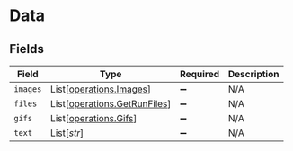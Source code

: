 # Data


## Fields

| Field                                                                  | Type                                                                   | Required                                                               | Description                                                            |
| ---------------------------------------------------------------------- | ---------------------------------------------------------------------- | ---------------------------------------------------------------------- | ---------------------------------------------------------------------- |
| `images`                                                               | List[[operations.Images](../../models/operations/images.md)]           | :heavy_minus_sign:                                                     | N/A                                                                    |
| `files`                                                                | List[[operations.GetRunFiles](../../models/operations/getrunfiles.md)] | :heavy_minus_sign:                                                     | N/A                                                                    |
| `gifs`                                                                 | List[[operations.Gifs](../../models/operations/gifs.md)]               | :heavy_minus_sign:                                                     | N/A                                                                    |
| `text`                                                                 | List[*str*]                                                            | :heavy_minus_sign:                                                     | N/A                                                                    |